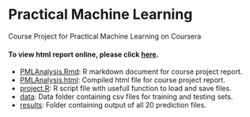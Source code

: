 Practical Machine Learning
=============================

Course Project for Practical Machine Learning on Coursera

#### To view html report online, please click [here](http://isuruceanu.github.io/practicalmachinelearning/PMLAnalysis.html).         

* [PMLAnalysis.Rmd](./PMLAnalysis.Rmd): R markdown document for course project report.        
* [PMLAnalysis.html](./PMLAnalysis.html): Compiled html file for course project report.   
* [project.R](./project.R): R script file with usefull function to load and save files.        
* [data](./data): Data folder containing csv files for training and testing sets.        
* [results](./results): Folder containing output of all 20 prediction files. 
